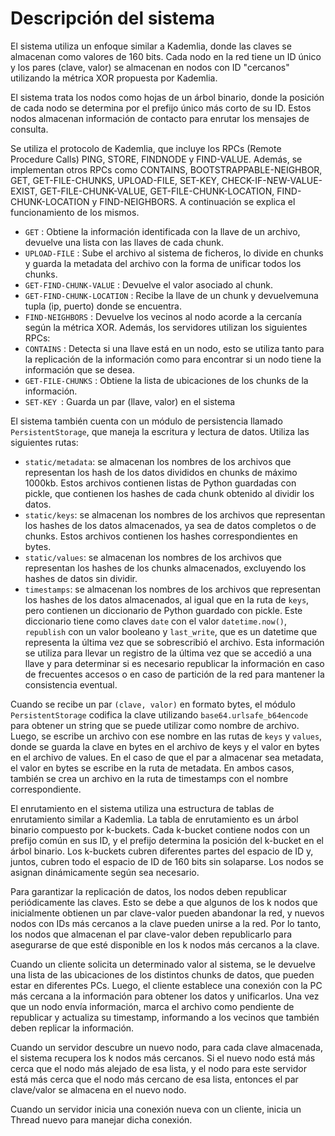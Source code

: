 # Descripción del sistema

El sistema utiliza un enfoque similar a Kademlia, donde las claves se almacenan como valores de 160 bits. Cada nodo en la red tiene un ID único y los pares (clave, valor) se almacenan en nodos con ID "cercanos" utilizando la métrica XOR propuesta por Kademlia.

El sistema trata los nodos como hojas de un árbol binario, donde la posición de cada nodo se determina por el prefijo único más corto de su ID. Estos nodos almacenan información de contacto para enrutar los mensajes de consulta.

Se utiliza el protocolo de Kademlia, que incluye los RPCs (Remote Procedure Calls) PING, STORE, FINDNODE y FIND-VALUE. Además, se implementan otros RPCs como CONTAINS, BOOTSTRAPPABLE-NEIGHBOR, GET, GET-FILE-CHUNKS, UPLOAD-FILE, SET-KEY, CHECK-IF-NEW-VALUE-EXIST, GET-FILE-CHUNK-VALUE, GET-FILE-CHUNK-LOCATION, FIND-CHUNK-LOCATION y FIND-NEIGHBORS. A continuación se explica el funcionamiento de los mismos.

- `GET` : Obtiene la información identificada con la llave de un archivo, devuelve una lista con las llaves de cada chunk.
- `UPLOAD-FILE` : Sube el archivo al sistema de ficheros, lo divide en chunks
y guarda la metadata del archivo con la forma de unificar todos los chunks.
- `GET-FIND-CHUNK-VALUE` : Devuelve el valor asociado al chunk.
- `GET-FIND-CHUNK-LOCATION` : Recibe la llave de un chunk y devuelvemuna tupla (ip, puerto) donde se encuentra.
- `FIND-NEIGHBORS` : Devuelve los vecinos al nodo acorde a la cercanía según la métrica XOR.
Además, los servidores utilizan los siguientes RPCs:
- `CONTAINS` : Detecta si una llave está en un nodo, esto se utiliza tanto para la replicación de la información como para encontrar si un nodo tiene la información que se desea.
- `GET-FILE-CHUNKS` : Obtiene la lista de ubicaciones de los chunks de la información.
- `SET-KEY `: Guarda un par (llave, valor) en el sistema

El sistema también cuenta con un módulo de persistencia llamado `PersistentStorage`, que maneja la escritura y lectura de datos. Utiliza las siguientes rutas:


- `static/metadata`: se almacenan los nombres de los archivos que representan los hash de los datos divididos en chunks de máximo 1000kb. Estos archivos contienen listas de Python guardadas con pickle, que contienen los hashes de cada chunk obtenido al dividir los datos.
- `static/keys`: se almacenan los nombres de los archivos que representan los hashes de los datos almacenados, ya sea de datos completos o de chunks. Estos archivos contienen los hashes correspondientes en bytes.
- `static/values`: se almacenan los nombres de los archivos que representan los hashes de los chunks almacenados, excluyendo los hashes de datos sin dividir.
- `timestamps`: se almacenan los nombres de los archivos que representan los hashes de los datos almacenados, al igual que en la ruta de `keys`, pero contienen un diccionario de Python guardado con pickle. Este diccionario tiene como claves `date` con el valor `datetime.now()`, `republish` con un valor booleano y `last_write`, que es un datetime que representa la última vez que se sobrescribió el archivo. Esta información se utiliza para llevar un registro de la última vez que se accedió a una llave y para determinar si es necesario republicar la información en caso de frecuentes accesos o en caso de partición de la red para mantener la consistencia eventual.

Cuando se recibe un par `(clave, valor)` en formato bytes, el módulo `PersistentStorage` codifica la clave utilizando `base64.urlsafe_b64encode` para obtener un string que se puede utilizar como nombre de archivo. Luego, se escribe un archivo con ese nombre en las rutas de `keys` y `values`, donde se guarda la clave en bytes en el archivo de keys y el valor en bytes en el archivo de values. En el caso de que el par a almacenar sea metadata, el valor en bytes se escribe en la ruta de metadata. En ambos casos, también se crea un archivo en la ruta de timestamps con el nombre correspondiente.

El enrutamiento en el sistema utiliza una estructura de tablas de enrutamiento similar a Kademlia. La tabla de enrutamiento es un árbol binario compuesto por k-buckets. Cada k-bucket contiene nodos con un prefijo común en sus ID, y el prefijo determina la posición del k-bucket en el árbol binario. Los k-buckets cubren diferentes partes del espacio de ID y, juntos, cubren todo el espacio de ID de 160 bits sin solaparse. Los nodos se asignan dinámicamente según sea necesario.

Para garantizar la replicación de datos, los nodos deben republicar periódicamente las claves. Esto se debe a que algunos de los k nodos que inicialmente obtienen un par clave-valor pueden abandonar la red, y nuevos nodos con IDs más cercanos a la clave pueden unirse a la red. Por lo tanto, los nodos que almacenan el par clave-valor deben republicarlo para asegurarse de que esté disponible en los k nodos más cercanos a la clave.

Cuando un cliente solicita un determinado valor al sistema, se le devuelve una lista de las ubicaciones de los distintos chunks de datos, que pueden estar en diferentes PCs. Luego, el cliente establece una conexión con la PC más cercana a la información para obtener los datos y unificarlos. Una vez que un nodo envía información, marca el archivo como pendiente de republicar y actualiza su timestamp, informando a los vecinos que también deben replicar la información.

Cuando un servidor descubre un nuevo nodo, para cada clave almacenada, el sistema recupera los k nodos más cercanos. Si el nuevo nodo está más cerca que el nodo más alejado de esa lista, y el nodo para este servidor está más cerca que el nodo más cercano de esa lista, entonces el par clave/valor se almacena en el nuevo nodo.

Cuando un servidor inicia una conexión nueva con un cliente, inicia un Thread nuevo para manejar dicha conexión.